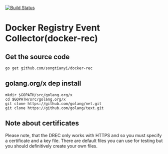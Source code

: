 [![Build Status](https://travis-ci.org/songtianyi/docker-rec.svg?branch=master)](https://travis-ci.org/songtianyi/docker-rec)

# Docker Registry Event Collector(docker-rec)

## Get the source code
	go get github.com/songtianyi/docker-rec


## golang.org/x dep install
	mkdir $GOPATH/src/golang.org/x
	cd $GOPATH/src/golang.org/x
	git clone https://github.com/golang/net.git
	git clone https://github.com/golang/text.git

## Note about certificates

Please note, that the DREC only works with HTTPS and so you must specify a
certificate and a key file. There are default files you can use for testing but
you should definitively create your own files.
